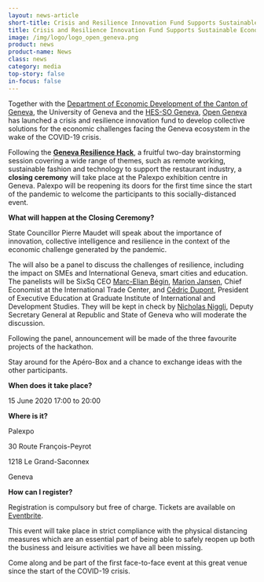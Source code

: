 ```yaml
---
layout: news-article
short-title: Crisis and Resilience Innovation Fund Supports Sustainable Economy in Geneva
title: Crisis and Resilience Innovation Fund Supports Sustainable Economy in Geneva
image: /img/logo/logo_open_geneva.png
product: news
product-name: News
class: news
category: media
top-story: false
in-focus: false
---
```


Together with the [Department of Economic Development of the Canton of Geneva](https://www.ge.ch/organisation/departement-du-developpement-economique-dde), the University of Geneva and the [HES-SO Geneva](https://www.hes-so.ch/en/about-26.html), [Open Geneva](https://opengeneva.org/en/) has launched a crisis and resilience innovation fund to develop collective solutions for the economic challenges facing the Geneva ecosystem in the wake of the COVID-19 crisis.

Following the  **[Geneva Resilience Hack](https://opengeneva.org/projet-resilience/)**, a fruitful two-day brainstorming session covering a wide range of themes, such as remote working, sustainable fashion and technology to support the restaurant industry, a **closing ceremony** will take place at the Palexpo exhibition centre in Geneva. Palexpo will be reopening its doors for the first time since the start of the pandemic to welcome the participants to this socially-distanced event.

**What will happen at the Closing Ceremony?**

State Councillor Pierre Maudet will speak about the importance of innovation, collective intelligence and resilience in the context of the economic challenge generated by the pandemic.

The will also be a panel to discuss the challenges of resilience, including the impact on SMEs and International Geneva, smart cities and education. The panelists will be SixSq CEO [Marc-Elian Bégin](https://www.linkedin.com/in/mebster/), [Marion Jansen](https://www.linkedin.com/in/marion-jansen-585064146/moderated), Chief Economist at the International Trade Center,  and [Cédric Dupont](https://www.linkedin.com/in/cedricdupontiheid/), President of Executive Education at Graduate Institute of International and Development Studies. They will be kept in check by [Nicholas Niggli](https://www.linkedin.com/in/nicholas-c-niggli/), Deputy Secretary General at Republic and State of Geneva who will moderate the discussion.   

Following the panel, announcement will be made of the three favourite projects of the
hackathon.

Stay around for the Apéro-Box and a chance to exchange ideas with the other participants.

**When does it take place?**

15 June 2020 17:00 to 20:00

**Where is it?**

Palexpo

30 Route François-Peyrot

1218 Le Grand-Saconnex

Geneva

**How can I register?**

Registration is compulsory but free of charge. Tickets are available on [Eventbrite](https://www.eventbrite.fr/e/billets-ceremonie-de-cloture-geneva-resilience-hack-108679453170). 

This event will take place in strict compliance with the physical distancing measures which are an essential part of being able to safely reopen up both the business and leisure activities we have all been missing.

Come along and be part of the first face-to-face event at this great venue since the start of the COVID-19 crisis.  